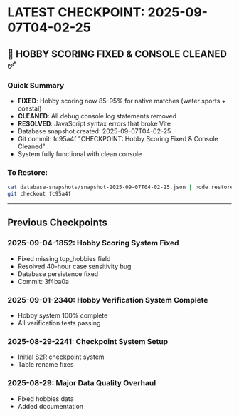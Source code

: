 # LATEST CHECKPOINT: 2025-09-07T04-02-25

## 🔧 HOBBY SCORING FIXED & CONSOLE CLEANED ✅

### Quick Summary
- **FIXED**: Hobby scoring now 85-95% for native matches (water sports + coastal)
- **CLEANED**: All debug console.log statements removed
- **RESOLVED**: JavaScript syntax errors that broke Vite
- Database snapshot created: 2025-09-07T04-02-25
- Git commit: fc95a4f "CHECKPOINT: Hobby Scoring Fixed & Console Cleaned"
- System fully functional with clean console

### To Restore:
```bash
cat database-snapshots/snapshot-2025-09-07T04-02-25.json | node restore-snapshot.js
git checkout fc95a4f
```

---

## Previous Checkpoints

### 2025-09-04-1852: Hobby Scoring System Fixed
- Fixed missing top_hobbies field
- Resolved 40-hour case sensitivity bug
- Database persistence fixed
- Commit: 3f4ba0a

### 2025-09-01-2340: Hobby Verification System Complete
- Hobby system 100% complete
- All verification tests passing

### 2025-08-29-2241: Checkpoint System Setup
- Initial S2R checkpoint system
- Table rename fixes

### 2025-08-29: Major Data Quality Overhaul
- Fixed hobbies data
- Added documentation